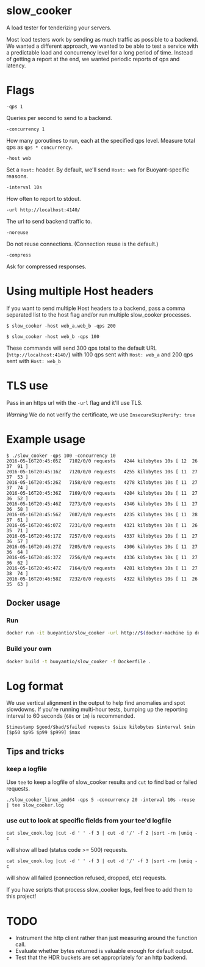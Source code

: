 # slow_cooker
A load tester for tenderizing your servers.

Most load testers work by sending as much traffic as possible to a
backend. We wanted a different approach, we wanted to be able to test
a service with a predictable load and concurrency level for a long
period of time. Instead of getting a report at the end, we wanted
periodic reports of qps and latency.

# Flags

`-qps 1`

Queries per second to send to a backend.

`-concurrency 1`

How many goroutines to run, each at the specified qps level. Measure
total qps as `qps * concurrency`.

`-host web`

Set a `Host:` header. By default, we'll send `Host: web` for
Buoyant-specific reasons.

`-interval 10s`

How often to report to stdout.

`-url http://localhost:4140/`

The url to send backend traffic to.

`-noreuse`

Do not reuse connections. (Connection reuse is the default.)

`-compress`

Ask for compressed responses.


# Using multiple Host headers

If you want to send multiple Host headers to a backend, pass a comma separated
list to the host flag and/or run multiple slow_cooker processes.

```$ slow_cooker -host web_a,web_b -qps 200```

```$ slow_cooker -host web_b -qps 100```

These commands will send 300 qps total to the default URL
(`http://localhost:4140/`) with 100 qps sent with `Host: web_a` and
200 qps sent with `Host: web_b`

# TLS use

Pass in an https url with the `-url` flag and it'll use TLS.

_Warning_ We do not verify the certificate, we use `InsecureSkipVerify: true`

# Example usage

```
$ ./slow_cooker -qps 100 -concurrency 10
2016-05-16T20:45:05Z   7102/0/0 requests   4244 kilobytes 10s [ 12  26  37  91 ]
2016-05-16T20:45:16Z   7120/0/0 requests   4255 kilobytes 10s [ 11  27  37  53 ]
2016-05-16T20:45:26Z   7158/0/0 requests   4278 kilobytes 10s [ 11  27  37  74 ]
2016-05-16T20:45:36Z   7169/0/0 requests   4284 kilobytes 10s [ 11  27  36  52 ]
2016-05-16T20:45:46Z   7273/0/0 requests   4346 kilobytes 10s [ 11  27  36  58 ]
2016-05-16T20:45:56Z   7087/0/0 requests   4235 kilobytes 10s [ 11  28  37  61 ]
2016-05-16T20:46:07Z   7231/0/0 requests   4321 kilobytes 10s [ 11  26  35  71 ]
2016-05-16T20:46:17Z   7257/0/0 requests   4337 kilobytes 10s [ 11  27  36  57 ]
2016-05-16T20:46:27Z   7205/0/0 requests   4306 kilobytes 10s [ 11  27  36  64 ]
2016-05-16T20:46:37Z   7256/0/0 requests   4336 kilobytes 10s [ 11  27  36  62 ]
2016-05-16T20:46:47Z   7164/0/0 requests   4281 kilobytes 10s [ 11  27  38  74 ]
2016-05-16T20:46:58Z   7232/0/0 requests   4322 kilobytes 10s [ 11  26  35  63 ]
```

## Docker usage

### Run

```bash
docker run -it buoyantio/slow_cooker -url http://$(docker-machine ip default):4140 -qps 100 -concurrency 10
```

### Build your own

```bash
docker build -t buoyantio/slow_cooker -f Dockerfile .
```

# Log format

We use vertical alignment in the output to help find anomalies and spot
slowdowns. If you're running multi-hour tests, bumping up the reporting
interval to 60 seconds (`60s` or `1m`) is recommended.

```
$timestamp $good/$bad/$failed requests $size kilobytes $interval $min [$p50 $p95 $p99 $p999] $max
```

## Tips and tricks

### keep a logfile

Use `tee` to keep a logfile of slow_cooker results and `cut` to find bad or failed requests.

`./slow_cooker_linux_amd64 -qps 5 -concurrency 20 -interval 10s -reuse | tee slow_cooker.log`

### use cut to look at specific fields from your tee'd logfile

`cat slow_cook.log |cut -d ' ' -f 3 | cut -d '/' -f 2 |sort -rn |uniq -c`

will show all bad (status code >= 500) requests.

`cat slow_cook.log |cut -d ' ' -f 3 | cut -d '/' -f 3 |sort -rn |uniq -c`

will show all failed (connection refused, dropped, etc) requests.

If you have scripts that process slow_cooker logs, feel free to add
them to this project!

# TODO
 * Instrument the http client rather than just measuring around the function call.
 * Evaluate whether bytes returned is valuable enough for default output.
 * Test that the HDR buckets are set appropriately for an http backend.
